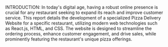 INTRODUCTION: 
In today's digital age, having a robust online presence is crucial for any restaurant seeking to expand 
its reach and improve customer service. This report details the development of a specialized Pizza 
Delivery Website for a specific restaurant, utilizing modern web technologies such as React.js, HTML, 
and CSS. The website is designed to streamline the ordering process, enhance customer 
engagement, and drive sales, while prominently featuring the restaurant's unique pizza offerings.